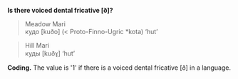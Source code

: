 **Is there voiced dental fricative [ð]?**

>Meadow Mari<br/>
>кудо [kuðo] (< Proto-Finno-Ugric *kota) ‘hut’

>Hill Mari<br/>
>куды [kuðɤ̘] ‘hut’

**Coding.** The value is '1' if there is a voiced dental fricative [ð] in a language.
